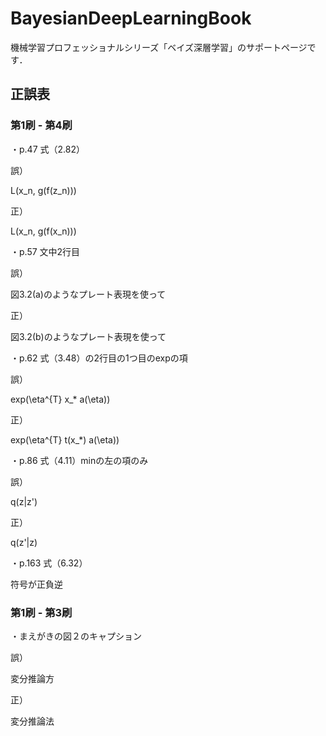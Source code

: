 # BayesianDeepLearningBook
機械学習プロフェッショナルシリーズ「ベイズ深層学習」のサポートページです．


## 正誤表


### 第1刷 - 第4刷

・p.47  式（2.82）

誤）

L(x_n, g(f(z_n)))

正）

L(x_n, g(f(x_n)))

・p.57 文中2行目

誤）

図3.2(a)のようなプレート表現を使って

正）

図3.2(b)のようなプレート表現を使って

・p.62 式（3.48）の2行目の1つ目のexpの項

誤）

exp(\eta^{T} x_* a(\eta))

正）

exp(\eta^{T} t(x_*) a(\eta))

・p.86 式（4.11）minの左の項のみ

誤）

q(z|z')

正）

q(z'|z)

・p.163 式（6.32）

符号が正負逆


### 第1刷 - 第3刷
・まえがきの図２のキャプション

誤）

変分推論方

正）

変分推論法
